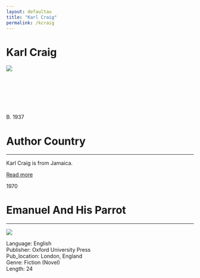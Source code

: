 ```yaml
---
layout: defaultau
title: "Karl Craig"
permalink: /kcraig
---
```

<!-- partial:index.partial.html -->
<div class="content">
    <h1>Karl Craig</h1>
    <div class="quote">
        <div><img src="https://karljerrycraig.com/wp-content/uploads/2022/08/274573607_10158830538893870_1280107951856801628_n.jpg" class="logo"></div>
    </div>
    <div class="timeline">
        <div style="padding-bottom:100px;"></div>
        <div class="block">
            <div class="date right"><p class="right"> B. 1937</p></div>
            <div class="dot"></div>
            <div class="left first">
                <h1>Author Country</h1><hr>
            <p>Karl Craig is from Jamaica.</p>
                <a href=""_blank">Read more</a>
            </div>
        </div>
        <div class="block">
            <div class="date left"><p class="left">1970</p></div>
            <div class="dot"></div>
            <div class="right">
                <h1>Emanuel And His Parrot</h1><hr>
                <p><img src="https://i.gr-assets.com/images/S/compressed.photo.goodreads.com/books/1566119872l/52072499._SX318_SY475_.jpg"></p>
                <p>      
		    Language: English<br/>
                Publisher: Oxford University Press<br/>
                Pub_location: London, England<br/>
                Genre: Fiction (Novel)<br/>
                Length: 24  <br/>                   </p>
            </div>
        </div>
